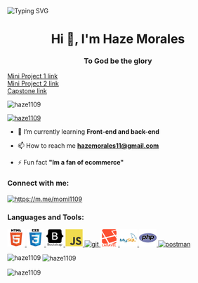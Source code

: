 
![Typing SVG](https://readme-typing-svg.demolab.com?font=Fira+Code&pause=1000&width=435&lines=Hi%2C+Welcome+to+my+Github;Salamat+po+sa+Dios)

<h1 align="center">Hi 👋, I'm Haze Morales</h1>
<h3 align="center">To God be the glory</h3>

<a href="https://haze1109.github.io/deploy_test/">Mini Project 1 link</a> <br>
<a href="https://github.com/ricafortSNJ/MP2-HardwareStore">Mini Project 2 link</a> <br>
<a href="https://github.com/BlukissGithub/JobHives-Webite">Capstone link</a>

<p align="left"> <img src="https://komarev.com/ghpvc/?username=haze1109&label=Profile%20views&color=0e75b6&style=flat" alt="haze1109" /> </p>

<p align="left"> <a href="https://github.com/ryo-ma/github-profile-trophy"><img src="https://github-profile-trophy.vercel.app/?username=haze1109" alt="haze1109" /></a> </p>

- 🌱 I’m currently learning **Front-end and back-end**

- 📫 How to reach me **hazemorales11@gmail.com**

- ⚡ Fun fact **"Im a fan of ecommerce"**

<h3 align="left">Connect with me:</h3>
<p align="left">

<a href="https://fb.com/https://m.me/momi1109" target="blank"><img align="center" src="https://raw.githubusercontent.com/rahuldkjain/github-profile-readme-generator/master/src/images/icons/Social/facebook.svg" alt="https://m.me/momi1109" height="30" width="40" /></a>

</p>

<h3 align="left">Languages and Tools:</h3>
<p align="left">  <a href="https://www.w3.org/html/" target="_blank" rel="noreferrer"> <img src="https://raw.githubusercontent.com/devicons/devicon/master/icons/html5/html5-original-wordmark.svg" alt="html5" width="40" height="40"/> </a> <a href="https://www.w3schools.com/css/" target="_blank" rel="noreferrer"> <img src="https://raw.githubusercontent.com/devicons/devicon/master/icons/css3/css3-original-wordmark.svg" alt="css3" width="40" height="40"/> </a> <a href="https://getbootstrap.com" target="_blank" rel="noreferrer"> <img src="https://raw.githubusercontent.com/devicons/devicon/master/icons/bootstrap/bootstrap-plain-wordmark.svg" alt="bootstrap" width="40" height="40"/> </a> <a href="https://developer.mozilla.org/en-US/docs/Web/JavaScript" target="_blank" rel="noreferrer"> <img src="https://raw.githubusercontent.com/devicons/devicon/master/icons/javascript/javascript-original.svg" alt="javascript" width="40" height="40"/> </a> <a href="https://git-scm.com/" target="_blank" rel="noreferrer"> <img src="https://www.vectorlogo.zone/logos/git-scm/git-scm-icon.svg" alt="git" width="40" height="40"/> </a>  <a href="https://laravel.com/" target="_blank" rel="noreferrer"> <img src="https://raw.githubusercontent.com/devicons/devicon/master/icons/laravel/laravel-plain-wordmark.svg" alt="laravel" width="40" height="40"/> </a> <a href="https://www.mysql.com/" target="_blank" rel="noreferrer"> <img src="https://raw.githubusercontent.com/devicons/devicon/master/icons/mysql/mysql-original-wordmark.svg" alt="mysql" width="40" height="40"/> </a> <a href="https://www.php.net" target="_blank" rel="noreferrer"> <img src="https://raw.githubusercontent.com/devicons/devicon/master/icons/php/php-original.svg" alt="php" width="40" height="40"/> </a> <a href="https://postman.com" target="_blank" rel="noreferrer"> <img src="https://www.vectorlogo.zone/logos/getpostman/getpostman-icon.svg" alt="postman" width="40" height="40"/> </a>  </p>

<p><img align="left" src="https://github-readme-stats.vercel.app/api/top-langs?username=haze1109&show_icons=true&locale=en&layout=compact" alt="haze1109" /></p>

<p>&nbsp;<img align="center" src="https://github-readme-stats.vercel.app/api?username=haze1109&show_icons=true&locale=en" alt="haze1109" /></p>

<p><img align="center" src="https://github-readme-streak-stats.herokuapp.com/?user=haze1109&" alt="haze1109" /></p>
